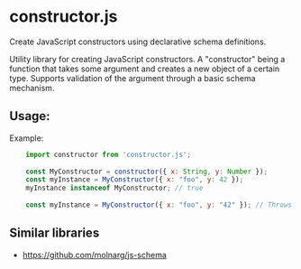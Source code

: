 
# constructor.js

Create JavaScript constructors using declarative schema definitions.

Utility library for creating JavaScript constructors. A "constructor" being a function that takes some argument and creates a new object of a certain type. Supports validation of the argument through a basic schema mechanism.


## Usage:

Example:

```js
    import constructor from 'constructor.js';
    
    const MyConstructor = constructor({ x: String, y: Number });
    const myInstance = MyConstructor({ x: "foo", y: 42 });
    myInstance instanceof MyConstructor; // true
    
    const myInstance = MyConstructor({ x: "foo", y: "42" }); // Throws `InvalidInstanceException`
```


## Similar libraries

- https://github.com/molnarg/js-schema
